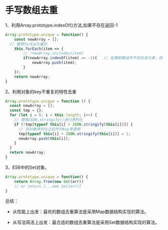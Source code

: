 # 手写数组去重

1、利用Array.prototype.indexOf()方法,如果不存在返回-1

```js
Array.prototype.unique = function() {
	const newArray = [];
  // 使用forEach遍历
	this.forEach(item => {
        // !newArray.includes(item)
		if(newArray.indexOf(item) == -1){	// 如果新数组中不存在该元素，则将该元素push到新数组
			newArray.push(item);		
		}
	});
	return newArray;
}
```



2、利用对象的key不重复的特性去重

```js
Array.prototype.unique = function () {
  const newArray = [];
  const tmp = {};
  for (let i = 0; i < this.length; i++) {
    // 使用JSON.stringify()进行序列化
    if (!tmp[typeof this[i] + JSON.stringify(this[i])]) {
      // 将对象序列化之后作为key来使用
      tmp[typeof this[i] + JSON.stringify(this[i])] = 1;
      newArray.push(this[i]);
    }
  }
  return newArray;
}
```

3、ES6中的Set对象。

```js
Array.prototype.unique = function() {
    return Array.from(new Set(arr))
    // or return [...new Set(arr)]
}
```



总结：

+ 从性能上出发：最优的数组去重算法是采用Map数据结构实现的算法。

+ 从写法简洁上出发：最合适的数组去重算法是采用Set数据结构实现的算法。

